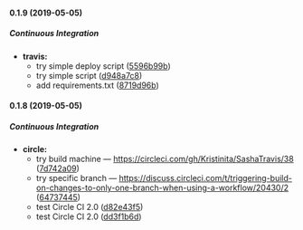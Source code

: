 #### 0.1.9 (2019-05-05)

##### Continuous Integration

* **travis:**
  *  try simple deploy script ([5596b99b](https://github.com/Kristinita/SashaTravis/commit/5596b99b7fa0685fc64e48375dbe7edd64454344))
  *  try simple script ([d948a7c8](https://github.com/Kristinita/SashaTravis/commit/d948a7c840dd60aa8cb84e6903b093f2e5ce235c))
  *  add requirements.txt ([8719d96b](https://github.com/Kristinita/SashaTravis/commit/8719d96b8a9302889a7651e163eaa451d31f3e48))

#### 0.1.8 (2019-05-05)

##### Continuous Integration

* **circle:**
  *  try build machine — https://circleci.com/gh/Kristinita/SashaTravis/38 ([7d742a09](https://github.com/Kristinita/SashaTravis/commit/7d742a0948547d812644c3d5b239edeab4990056))
  *  try specific branch — https://discuss.circleci.com/t/triggering-build-on-changes-to-only-one-branch-when-using-a-workflow/20430/2 ([64737445](https://github.com/Kristinita/SashaTravis/commit/6473744535050ccbaeb9855902d950d217830625))
  *  test Circle CI 2.0 ([d82e43f5](https://github.com/Kristinita/SashaTravis/commit/d82e43f5acdd82fb5a15a5c684b8eb018797c8b6))
  *  test Circle CI 2.0 ([dd3f1b6d](https://github.com/Kristinita/SashaTravis/commit/dd3f1b6d8d0cb3d83302975138b97bc70966e510))

